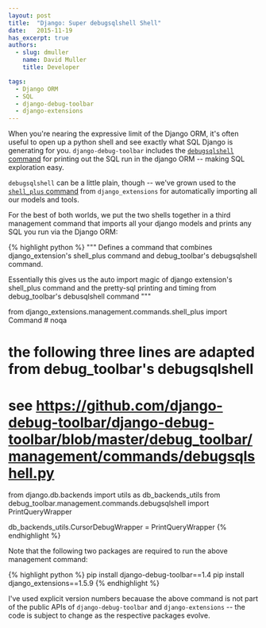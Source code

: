 ```yaml
---
layout: post
title:  "Django: Super debugsqlshell Shell"
date:   2015-11-19
has_excerpt: true
authors:
  - slug: dmuller
    name: David Muller
    title: Developer

tags:
  - Django ORM
  - SQL
  - django-debug-toolbar
  - django-extensions
---
```


When you're nearing the expressive limit of the Django ORM, it's often useful to open up a python shell and see exactly what SQL Django is generating for you.  `django-debug-toolbar` includes the [`debugsqlshell` command](https://django-debug-toolbar.readthedocs.org/en/1.4/commands.html#debugsqlshell) for printing out the SQL run in the django ORM -- making SQL exploration easy.

`debugsqlshell` can be a little plain, though -- we've grown used to the [`shell_plus` command](https://django-extensions.readthedocs.org/en/latest/shell_plus.html) from `django_extensions` for automatically importing all our models and tools.

For the best of both worlds, we put the two shells together in a third management command that imports all your django models and prints any SQL you run via the Django ORM:

<!--end-->

{% highlight python %}
"""
Defines a command that combines django_extension's shell_plus
command and debug_toolbar's debugsqlshell command.

Essentially this gives us the auto import magic of django extension's
shell_plus command and the pretty-sql printing and timing from
debug_toolbar's debusqlshell command
"""

from django_extensions.management.commands.shell_plus import Command  # noqa

# the following three lines are adapted from debug_toolbar's debugsqlshell
# see https://github.com/django-debug-toolbar/django-debug-toolbar/blob/master/debug_toolbar/management/commands/debugsqlshell.py
from django.db.backends import utils as db_backends_utils
from debug_toolbar.management.commands.debugsqlshell import PrintQueryWrapper

db_backends_utils.CursorDebugWrapper = PrintQueryWrapper
{% endhighlight %}


Note that the following two packages are required to run the above management command:

{% highlight python %}
pip install django-debug-toolbar==1.4
pip install django_extensions==1.5.9
{% endhighlight %}

I've used explicit version numbers becauase the above command is not part of the public APIs of `django-debug-toolbar` and `django-extensions` -- the code is subject to change as the respective packages evolve.
